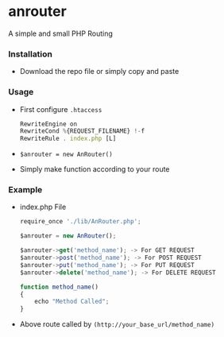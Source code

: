# anrouter
A simple and small PHP Routing


### Installation

- Download the repo file or simply copy and paste

### Usage

- First configure `.htaccess`
    ```jsx
    RewriteEngine on
    RewriteCond %{REQUEST_FILENAME} !-f
    RewriteRule . index.php [L]
   ```    
- ```$anrouter = new AnRouter()```

- Simply make function according to your route

### Example

- index.php File
    ```jsx 
    require_once './lib/AnRouter.php';
    
    $anrouter = new AnRouter();

    $anrouter->get('method_name'); -> For GET REQUEST
    $anrouter->post('method_name'); -> For POST REQUEST
    $anrouter->put('method_name'); -> For PUT REQUEST
    $anrouter->delete('method_name'); -> For DELETE REQUEST

    function method_name()
    {
        echo "Method Called";
    }
    ```    
- Above route called by `(http://your_base_url/method_name)`


